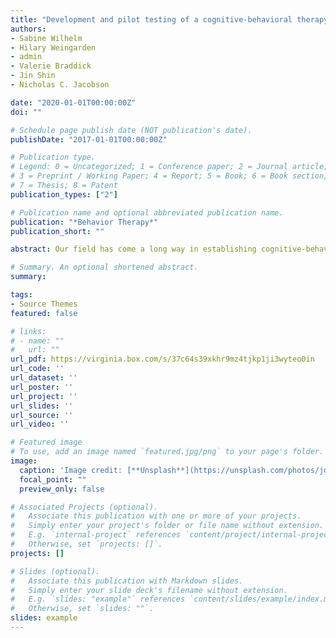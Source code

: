 ```yaml
---
title: "Development and pilot testing of a cognitive-behavioral therapy digital service for body dysmorphic disorder"
authors:
- Sabine Wilhelm
- Hilary Weingarden
- admin
- Valerie Braddick
- Jin Shin
- Nicholas C. Jacobson

date: "2020-01-01T00:00:00Z"
doi: ""

# Schedule page publish date (NOT publication's date).
publishDate: "2017-01-01T00:00:00Z"

# Publication type.
# Legend: 0 = Uncategorized; 1 = Conference paper; 2 = Journal article;
# 3 = Preprint / Working Paper; 4 = Report; 5 = Book; 6 = Book section;
# 7 = Thesis; 8 = Patent
publication_types: ["2"]

# Publication name and optional abbreviated publication name.
publication: "*Behavior Therapy*"
publication_short: ""

abstract: Our field has come a long way in establishing cognitive-behavioral therapy as the empirically supported treatment of choice for a wide range of mental and behavioral health problems. Nevertheless, most individuals with mental disorders do not receive any care at all, and those who do often have difficulty accessing care that is consistently high in quality. Addressing these issues is complex and costly and thus progress has been slow. We are entering an exciting stage in which emerging technologies might offer novel solutions to the treatment gap. This paper discusses a number of technology-enabled solutions to our field’s challenges, including Internet-based and smartphone-based cognitive-behavioral therapy. Nevertheless, we must remain attentive to potential pitfalls of these emerging technologies. The paper incorporates suggestions for how the field may approach these potential pitfalls and provides a vision for how we might develop powerful, scalable, precisely timed, personalized interventions to enhance global mental health.

# Summary. An optional shortened abstract.
summary: 

tags:
- Source Themes
featured: false

# links:
# - name: ""
#   url: ""
url_pdf: https://virginia.box.com/s/37c64s39xkhr9mz4tjkp1ji3wyteo0in
url_code: ''
url_dataset: ''
url_poster: ''
url_project: ''
url_slides: ''
url_source: ''
url_video: ''

# Featured image
# To use, add an image named `featured.jpg/png` to your page's folder. 
image:
  caption: 'Image credit: [**Unsplash**](https://unsplash.com/photos/jdD8gXaTZsc)'
  focal_point: ""
  preview_only: false

# Associated Projects (optional).
#   Associate this publication with one or more of your projects.
#   Simply enter your project's folder or file name without extension.
#   E.g. `internal-project` references `content/project/internal-project/index.md`.
#   Otherwise, set `projects: []`.
projects: []

# Slides (optional).
#   Associate this publication with Markdown slides.
#   Simply enter your slide deck's filename without extension.
#   E.g. `slides: "example"` references `content/slides/example/index.md`.
#   Otherwise, set `slides: ""`.
slides: example
---
```


